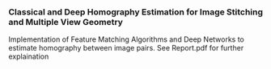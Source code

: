 ### Classical and Deep Homography Estimation for Image Stitching and Multiple View Geometry ###

Implementation of Feature Matching Algorithms and Deep Networks to estimate homography between image pairs. See Report.pdf for further explaination
